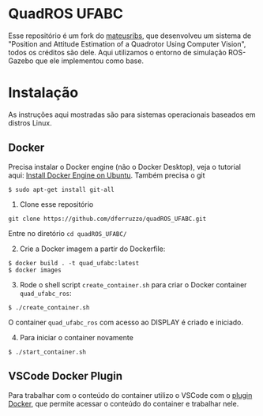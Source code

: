 # QuadROS UFABC
Esse repositório é um fork do [mateusribs](https://github.com/mateusribs/quadROS_UFABC), que desenvolveu um sistema de "Position and Attitude Estimation of a Quadrotor Using Computer Vision", todos os créditos são dele. Aqui utilizamos o entorno de simulação ROS-Gazebo que ele implementou como base.

# Instalação
As instruções aqui mostradas são para sistemas operacionais baseados em distros Linux. 

## Docker 
Precisa instalar o Docker engine (não o Docker Desktop), veja o tutorial aqui: [Install Docker Engine on Ubuntu](https://docs.docker.com/engine/install/ubuntu/). Também precisa o git
```
$ sudo apt-get install git-all
```

1. Clone esse repositório
```
git clone https://github.com/dferruzzo/quadROS_UFABC.git
```
Entre no diretório `cd quadROS_UFABC/`

2. Crie a Docker imagem a partir do Dockerfile:

```
$ docker build . -t quad_ufabc:latest
$ docker images
```
3. Rode o shell script `create_container.sh` para criar o Docker container `quad_ufabc_ros`:

```
$ ./create_container.sh
```
O container `quad_ufabc_ros` com acesso ao DISPLAY é criado e iniciado.

4. Para iniciar o container novamente
```
$ ./start_container.sh
```
## VSCode Docker Plugin
Para trabalhar com o conteúdo do container utilizo o VSCode com o [plugin Docker](https://github.com/microsoft/vscode-docker), que permite acessar o conteúdo do container e trabalhar nele.
